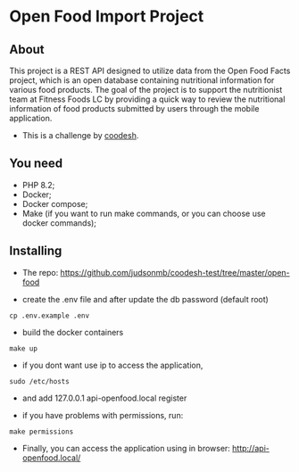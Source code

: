 # Open Food Import Project

## About

This project is a REST API designed to utilize data from the Open Food Facts project, which is an open database containing nutritional information for various food products. The goal of the project is to support the nutritionist team at Fitness Foods LC by providing a quick way to review the nutritional information of food products submitted by users through the mobile application.

- This is a challenge by [coodesh](http://coodesh.com).

## You need

- PHP 8.2;
- Docker;
- Docker compose;
- Make (if you want to run make commands, or you can choose use docker commands);

## Installing

- The repo: https://github.com/judsonmb/coodesh-test/tree/master/open-food

- create the .env file and after update the db password (default root)

```
cp .env.example .env
```

- build the docker containers

```
make up
```

- if you dont want use ip to access the application, 

```
sudo /etc/hosts
```

- and add 127.0.0.1 api-openfood.local register

- if you have problems with permissions, run:

```
make permissions
```

- Finally, you can access the application using in browser: http://api-openfood.local/


